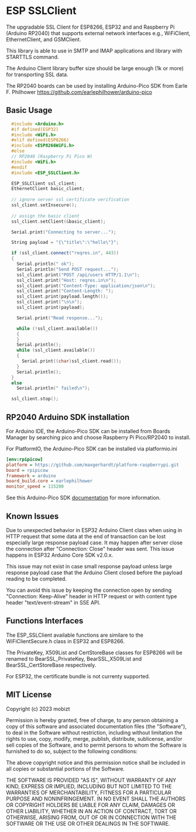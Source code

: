 # ESP SSLClient

The upgradable SSL Client for ESP8266, ESP32 and and Raspberry Pi (Arduino RP2040) that supports external network interfaces e.g., WiFiClient, EthernetClient, and GSMClient.

This library is able to use in SMTP and IMAP applications and library with STARTTLS command.

The Arduino Client library buffer size should be large enough (1k or more) for transporting SSL data.

The RP2040 boards can be used by installing Arduino-Pico SDK from Earle F. Philhower https://github.com/earlephilhower/arduino-pico

## Basic Usage
```cpp
  #include <Arduino.h>
  #if defined(ESP32)
  #include <WiFi.h>
  #elif defined(ESP8266)
  #include <ESP8266WiFi.h>
  #else
  // RP2040 (Raspberry Pi Pico W)
  #include <WiFi.h>
  #endif
  #include <ESP_SSLClient.h>

  ESP_SSLClient ssl_client;
  EthernetClient basic_client;
  
  // ignore server ssl certificate verification
  ssl_client.setInsecure();
  
  // assign the basic client
  ssl_client.setClient(&basic_client);

  Serial.print("Connecting to server...");

  String payload = "{\"title\":\"hello\"}";

  if (ssl_client.connect("reqres.in", 443))
  {
    Serial.println(" ok");
    Serial.println("Send POST request...");
    ssl_client.print("POST /api/users HTTP/1.1\n");
    ssl_client.print("Host: reqres.in\n");
    ssl_client.print("Content-Type: application/json\n");
    ssl_client.print("Content-Length: ");
    ssl_client.print(payload.length());
    ssl_client.print("\n\n");
    ssl_client.print(payload);

    Serial.print("Read response...");

    while (!ssl_client.available())
    {
    }
    Serial.println();
    while (ssl_client.available())
    {
      Serial.print((char)ssl_client.read());
    }
    Serial.println();
  }
  else
    Serial.println(" failed\n");

  ssl_client.stop();

```

## RP2040 Arduino SDK installation

For Arduino IDE, the Arduino-Pico SDK can be installed from Boards Manager by searching pico and choose Raspberry Pi Pico/RP2040 to install.

For PlatformIO, the Arduino-Pico SDK can be installed via platformio.ini

```ini
[env:rpipicow]
platform = https://github.com/maxgerhardt/platform-raspberrypi.git
board = rpipicow
framework = arduino
board_build.core = earlephilhower
monitor_speed = 115200
```

See this Arduino-Pico SDK [documentation](https://arduino-pico.readthedocs.io/en/latest/) for more information.

## Known Issues

Due to unexpected behavior in ESP32 Arduino Client class when using in HTTP request that some data at the end of transaction can be lost especially large response payload case. It may happen after server close the connection after "Connection: Close" header was sent. This issue happens in ESP32 Arduino Core SDK v2.0.x.

This issue may not exist in case small response payload unless large response payload case that the Arduino Client closed before the payload reading to be completed.

You can avoid this issue by keeping the connection open by sending "Connection: Keep-Alive" header in HTTP request or with content type header "text/event-stream" in SSE API.


## Functions Interfaces

The ESP_SSLClient available functions are similare to the WiFiClientSecure.h class in ESP32 and ESP8266.

The PrivateKey, X509List and CertStoreBase classes for ESP8266 will be renamed to BearSSL_PrivateKey, BearSSL_X509List and BearSSL_CertStoreBase respectively.

For ESP32, the certificate bundle is not currenty supported.

## MIT License

Copyright (c) 2023 mobizt

Permission is hereby granted, free of charge, to any person obtaining a copy
of this software and associated documentation files (the "Software"), to deal
in the Software without restriction, including without limitation the rights
to use, copy, modify, merge, publish, distribute, sublicense, and/or sell
copies of the Software, and to permit persons to whom the Software is
furnished to do so, subject to the following conditions:

The above copyright notice and this permission notice shall be included in all
copies or substantial portions of the Software.

THE SOFTWARE IS PROVIDED "AS IS", WITHOUT WARRANTY OF ANY KIND, EXPRESS OR
IMPLIED, INCLUDING BUT NOT LIMITED TO THE WARRANTIES OF MERCHANTABILITY,
FITNESS FOR A PARTICULAR PURPOSE AND NONINFRINGEMENT. IN NO EVENT SHALL THE
AUTHORS OR COPYRIGHT HOLDERS BE LIABLE FOR ANY CLAIM, DAMAGES OR OTHER
LIABILITY, WHETHER IN AN ACTION OF CONTRACT, TORT OR OTHERWISE, ARISING FROM,
OUT OF OR IN CONNECTION WITH THE SOFTWARE OR THE USE OR OTHER DEALINGS IN THE
SOFTWARE.
